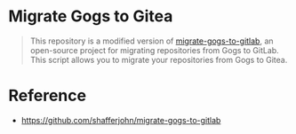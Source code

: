 # Migrate Gogs to Gitea
> This repository is a modified version of [migrate-gogs-to-gitlab](https://github.com/shafferjohn/migrate-gogs-to-gitlab.git), an open-source project for migrating repositories from Gogs to GitLab.
This script allows you to migrate your repositories from Gogs to Gitea.

# Reference
- https://github.com/shafferjohn/migrate-gogs-to-gitlab
